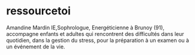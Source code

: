 # ressourcetoi
Amandine Mardin IE,Sophrologue, Energéticienne à Brunoy (91), accompagne enfants et adultes qui rencontrent des difficultés dans leur quotidien, dans la gestion du stress, pour la préparation à un examen ou à un événement de la vie.
